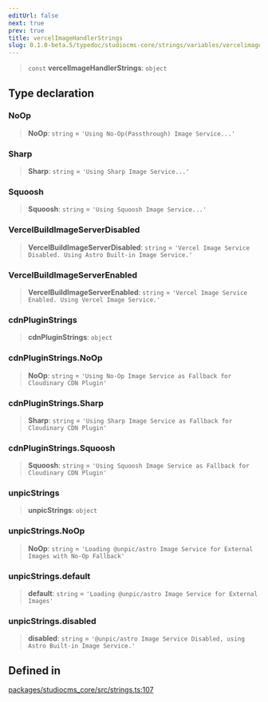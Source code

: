 ```yaml
---
editUrl: false
next: true
prev: true
title: vercelImageHandlerStrings
slug: 0.1.0-beta.5/typedoc/studiocms-core/strings/variables/vercelimagehandlerstrings
---
```


> `const` **vercelImageHandlerStrings**: `object`

## Type declaration

### NoOp

> **NoOp**: `string` = `'Using No-Op(Passthrough) Image Service...'`

### Sharp

> **Sharp**: `string` = `'Using Sharp Image Service...'`

### Squoosh

> **Squoosh**: `string` = `'Using Squoosh Image Service...'`

### VercelBuildImageServerDisabled

> **VercelBuildImageServerDisabled**: `string` = `'Vercel Image Service Disabled. Using Astro Built-in Image Service.'`

### VercelBuildImageServerEnabled

> **VercelBuildImageServerEnabled**: `string` = `'Vercel Image Service Enabled. Using Vercel Image Service.'`

### cdnPluginStrings

> **cdnPluginStrings**: `object`

### cdnPluginStrings.NoOp

> **NoOp**: `string` = `'Using No-Op Image Service as Fallback for Cloudinary CDN Plugin'`

### cdnPluginStrings.Sharp

> **Sharp**: `string` = `'Using Sharp Image Service as Fallback for Cloudinary CDN Plugin'`

### cdnPluginStrings.Squoosh

> **Squoosh**: `string` = `'Using Squoosh Image Service as Fallback for Cloudinary CDN Plugin'`

### unpicStrings

> **unpicStrings**: `object`

### unpicStrings.NoOp

> **NoOp**: `string` = `'Loading @unpic/astro Image Service for External Images with No-Op Fallback'`

### unpicStrings.default

> **default**: `string` = `'Loading @unpic/astro Image Service for External Images'`

### unpicStrings.disabled

> **disabled**: `string` = `'@unpic/astro Image Service Disabled, using Astro Built-in Image Service.'`

## Defined in

[packages/studiocms\_core/src/strings.ts:107](https://github.com/astrolicious/studiocms/tree/main/packages/studiocms_core/src/strings.ts#L107)
